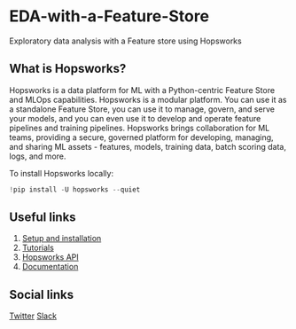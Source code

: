 # EDA-with-a-Feature-Store
Exploratory data analysis with a Feature store using Hopsworks

## What is Hopsworks?
Hopsworks is a data platform for ML with a Python-centric Feature Store and MLOps capabilities. Hopsworks is a modular platform. You can use it as a standalone Feature Store, you can use it to manage, govern, and serve your models, and you can even use it to develop and operate feature pipelines and training pipelines. Hopsworks brings collaboration for ML teams, providing a secure, governed platform for developing, managing, and sharing ML assets - features, models, training data, batch scoring data, logs, and more.

To install Hopsworks locally:

```python
!pip install -U hopsworks --quiet
```


## Useful links 
1. [Setup and installation](https://docs.hopsworks.ai/3.2/setup_installation/)
2. [Tutorials](https://docs.hopsworks.ai/3.2/tutorials/)
3. [Hopsworks API](https://docs.hopsworks.ai/hopsworks-api/3.2/generated/api/login/)
4. [Documentation](https://docs.hopsworks.ai/3.2/)

## Social links
[Twitter](https://twitter.com/hopsworks) [Slack](https://bit.ly/publichopsworks)





